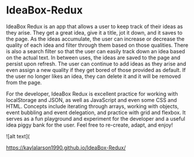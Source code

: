 # IdeaBox-Redux

IdeaBox Redux is an app that allows a user to keep track of their ideas as they arise. They get a great idea, give it a title, jot it down, and it saves to the page. As the ideas accumulate, the user can increase or decrease the quality of each idea and filter through them based on those qualities. There is also a search filter so that the user can easily track down an idea based on the actual text. In between uses, the ideas are saved to the page and persist upon refresh. The user can continue to add ideas as they arise and even assign a new quality if they get bored of those provided as default. If the user no longer likes an idea, they can delete it and it will be removed from the page.

For the developer, IdeaBox Redux is excellent practice for working with localStorage and JSON, as well as JavaScript and even some CSS and HTML. Concepts include iterating through arrays, working with objects, event bubbling and event delegation, and practice with grid and flexbox. It serves as a fun playground and experiment for the developer and a useful idea piggy bank for the user. Feel free to re-create, adapt, and enjoy!

![alt text](

<https://kaylalarson1990.github.io/IdeaBox-Redux/>
